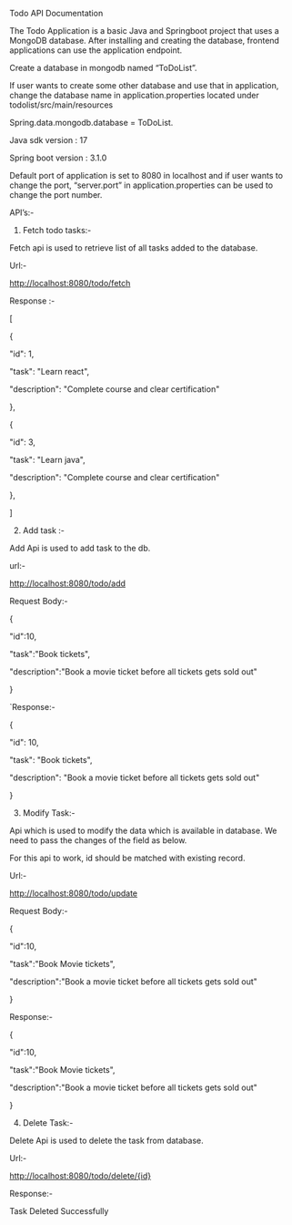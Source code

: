﻿Todo API Documentation


The Todo Application is a basic Java and Springboot project that uses a MongoDB database. After installing and creating the database, frontend applications can use the application endpoint.

Create a database in mongodb named “ToDoList”.

If user wants to create some other database and use that in application, change the database name in application.properties located under todolist/src/main/resources


Spring.data.mongodb.database = ToDoList.

Java sdk version : 17

Spring boot version : 3.1.0


Default port of application is set to 8080 in localhost and if user wants to change the port, “server.port” in application.properties can be used to change the port number.

API’s:-

1. Fetch todo tasks:-

Fetch api is used to retrieve list of all tasks added to the database.

Url:-  

[http://localhost:8080/todo/fetch]()


Response :-

[

{

"id": 1,

"task": "Learn react",

"description": "Complete course and clear certification"

},

{

"id": 3,

"task": "Learn java",

"description": "Complete course and clear certification"

},

]


2. Add task :-

Add Api is used to add task to the db.

url:-



[http://localhost:8080/todo/add]()

Request Body:-

{

"id":10,

"task":"Book tickets",

"description":"Book a movie ticket before all tickets gets sold out"

}

`Response:-

{

"id": 10,

"task": "Book tickets",

"description": "Book a movie ticket before all tickets gets sold out"

}


3. Modify Task:-

Api which is used to modify the data which is available in database. We need to pass the changes of the field as below.

For this api to work, id should be matched with existing record.

Ur<a name="_hlt149832328"></a><a name="_hlt149832329"></a>l<a name="_hlt149832442"></a>:-  

[http://localhost:8080/todo/update]()

Request Body:-

{

 "id":10,

"task":"Book Movie tickets",

"description":"Book a movie ticket before all tickets gets sold out"

}

Response:-

{

"id":10,

"task":"Book Movie tickets",

"description":"Book a movie ticket before all tickets gets sold out"

}


4. Delete Task:-

Delete Api is used to delete the task from database.

Url:-

[http://localhost:8080/todo/delete/{id}]()

Response:-

Task Deleted Successfully












